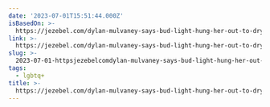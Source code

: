 ```yaml
---
date: '2023-07-01T15:51:44.000Z'
isBasedOn: >-
  https://jezebel.com/dylan-mulvaney-says-bud-light-hung-her-out-to-dry-in-te-1850595839
link: >-
  https://jezebel.com/dylan-mulvaney-says-bud-light-hung-her-out-to-dry-in-te-1850595839
slug: >-
  2023-07-01-httpsjezebelcomdylan-mulvaney-says-bud-light-hung-her-out-to-dry-in-te-1850595839
tags:
  - lgbtq+
title: >-
  https://jezebel.com/dylan-mulvaney-says-bud-light-hung-her-out-to-dry-in-te-1850595839
---
```


